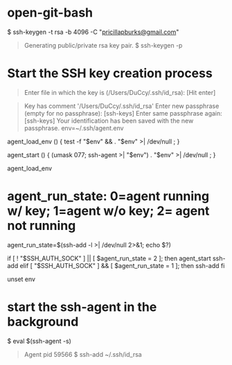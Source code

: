 # open-git-bash
$ ssh-keygen -t rsa -b 4096 -C "pricillapburks@gmail.com"
> Generating public/private rsa key pair.
$ ssh-keygen -p

# Start the SSH key creation process
> Enter file in which the key is (/Users/DuCcy/.ssh/id_rsa): [Hit
enter]

> Key has comment '/Users/DuCcy/.ssh/id_rsa'
> Enter new passphrase (empty for no passphrase): [ssh-keys]
> Enter same passphrase again: [ssh-keys]
> Your identification has been saved with the new passphrase.
env=~/.ssh/agent.env

agent_load_env () { test -f "$env" && . "$env" >| /dev/null ; }

agent_start () {
    (umask 077; ssh-agent >| "$env")
    . "$env" >| /dev/null ; }

agent_load_env

# agent_run_state: 0=agent running w/ key; 1=agent w/o key; 2= agent not running
agent_run_state=$(ssh-add -l >| /dev/null 2>&1; echo $?)

if [ ! "$SSH_AUTH_SOCK" ] || [ $agent_run_state = 2 ]; then
    agent_start
    ssh-add
elif [ "$SSH_AUTH_SOCK" ] && [ $agent_run_state = 1 ]; then
    ssh-add
fi

unset env
# start the ssh-agent in the background
$ eval $(ssh-agent -s)
> Agent pid 59566
$ ssh-add ~/.ssh/id_rsa
